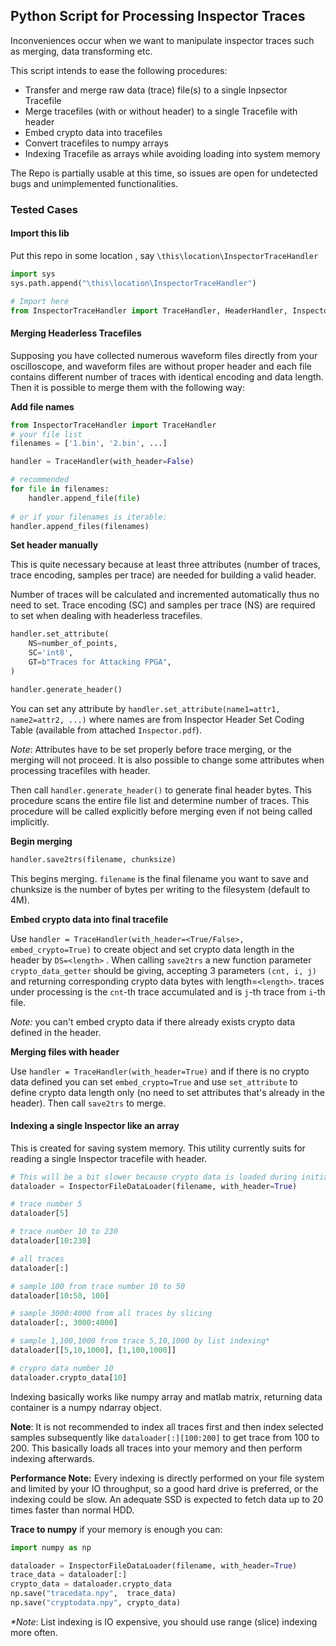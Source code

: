 ## Python Script for Processing Inspector Traces

Inconveniences occur when we want to manipulate inspector traces such as merging, data transforming etc.

This script intends to ease the following procedures:
- Transfer and merge raw data (trace) file(s) to a single Inpsector Tracefile
- Merge tracefiles (with or without header) to a single Tracefile with header
- Embed crypto data into tracefiles
- Convert tracefiles to numpy arrays
- Indexing Tracefile as arrays while avoiding loading into system memory

The Repo is partially usable at this time, so issues are open for undetected bugs and unimplemented functionalities.

### Tested Cases

#### Import this lib

Put this repo in some location , say `\this\location\InspectorTraceHandler`

```python
import sys
sys.path.append("\this\location\InspectorTraceHandler")

# Import here
from InspectorTraceHandler import TraceHandler, HeaderHandler, InspectorFileDataLoader
```

#### Merging Headerless Tracefiles

Supposing you have collected numerous waveform files directly from your oscilloscope, and waveform files are without proper header and each file contains different number of traces with identical encoding and data length.  Then it is possible to merge them with the following way:

**Add file names**

```python
from InspectorTraceHandler import TraceHandler
# your file list
filenames = ['1.bin', '2.bin', ...]

handler = TraceHandler(with_header=False)

# recommended
for file in filenames:
    handler.append_file(file)
    
# or if your filenames is iterable:
handler.append_files(filenames)
```

**Set header manually**

This is quite necessary because at least three attributes (number of traces, trace encoding, samples per trace) are needed for building a valid header.

Number of traces will be calculated and incremented automatically thus no need to set. Trace encoding (SC) and samples per trace (NS) are required to set when dealing with headerless tracefiles.

```python
handler.set_attribute(
    NS=number_of_points,
    SC='int8',
    GT=b"Traces for Attacking FPGA",
)

handler.generate_header()
```

You can set any attribute by  `handler.set_attribute(name1=attr1, name2=attr2, ...)` where names are from Inspector Header Set Coding Table (available from attached `Inspector.pdf`).

*Note*: Attributes have to be set properly before trace merging, or the merging will not proceed. It is also possible to change some attributes when processing tracefiles with header.

Then call `handler.generate_header()` to generate final header bytes. This procedure scans the entire file list and determine number of traces. This procedure will be called explicitly before merging even if not being called implicitly.

**Begin merging**

```python
handler.save2trs(filename, chunksize)
```

This begins merging. `filename` is the final filename you want to save and chunksize is the number of bytes per writing to the filesystem (default to 4M).

**Embed crypto data into final tracefile**

Use `handler = TraceHandler(with_header=<True/False>, embed_crypto=True)` to create object and set crypto data length in the header by `DS=<length>` . When calling `save2trs`  a new function parameter `crypto_data_getter` should be giving, accepting 3 parameters `(cnt, i, j)` and returning corresponding crypto data bytes with length=`<length>`.  traces under processing is the `cnt`-th trace accumulated and is  `j`-th trace from `i`-th file. 

*Note:* you can't embed crypto data if there already exists crypto data defined in the header.

**Merging files with header** 

Use `handler = TraceHandler(with_header=True)` and if there is no crypto data defined you can set `embed_crypto=True`  and use `set_attribute` to define crypto data length only (no need to set attributes that's already in the header). Then call `save2trs` to merge.

#### Indexing a single Inspector like an array

This is created for saving system memory. This utility currently suits for reading a single Inspector tracefile with header.

```python
# This will be a bit slower because crypto data is loaded during initialization
dataloader = InspectorFileDataLoader(filename, with_header=True)

# trace number 5
dataloader[5]

# trace number 10 to 230
dataloader[10:230]

# all traces
dataloader[:]

# sample 100 from trace number 10 to 50
dataloader[10:50, 100]

# sample 3000:4000 from all traces by slicing
dataloader[:, 3000:4000]

# sample 1,100,1000 from trace 5,10,1000 by list indexing*
dataloader[[5,10,1000], [1,100,1000]]

# crypro data number 10
dataloader.crypto_data[10]
```

Indexing basically works like numpy array and matlab matrix, returning data container is a numpy ndarray object.

**Note**: It is not recommended to index all traces first and then index selected samples subsequently like  `dataloader[:][100:200]` to get trace from 100 to 200. This basically loads all traces into your memory and then perform indexing afterwards.

**Performance Note:** Every indexing is directly performed on your file system and limited by your IO throughput, so a good hard drive is preferred, or the indexing could be slow. An adequate SSD is expected to fetch data up to 20 times faster than normal HDD.

**Trace to numpy**
if your memory is enough you can:
 ```python
 import numpy as np
 
 dataloader = InspectorFileDataLoader(filename, with_header=True)
 trace_data = dataloader[:]
 crypto_data = dataloader.crypto_data
 np.save("tracedata.npy",  trace_data)
 np.save("cryptodata.npy", crypto_data)
 ```

*\*Note*: List indexing is IO expensive, you should use range (slice) indexing more often.

